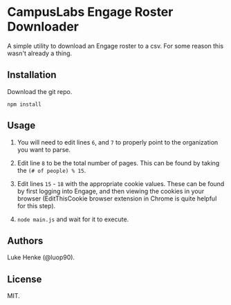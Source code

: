 # CampusLabs Engage Roster Downloader

A simple utility to download an Engage roster to a csv. For some reason this wasn't already a thing.

## Installation
Download the git repo.

```(js)
npm install
```

## Usage

1. You will need to edit lines `6`, and  `7` to properly point to the organization you want to parse.

2. Edit line `8` to be the total number of pages. This can be found by taking the `(# of people) % 15`.

3. Edit lines `15` - `18` with the appropriate cookie values. These can be found by first logging into Engage, and then viewing the cookies in your browser (EditThisCookie browser extension in Chrome is quite helpful for this step).

4. `node main.js` and wait for it to execute.

## Authors
Luke Henke (@luop90).

## License
MIT.
